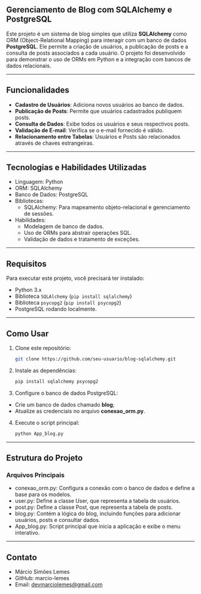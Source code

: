 ## **Gerenciamento de Blog com SQLAlchemy e PostgreSQL**  
Este projeto é um sistema de blog simples que utiliza **SQLAlchemy** como ORM (Object-Relational Mapping) para interagir com um banco de dados **PostgreSQL**. Ele permite a criação de usuários, a publicação de posts e a consulta de posts associados a cada usuário. O projeto foi desenvolvido para demonstrar o uso de ORMs em Python e a integração com bancos de dados relacionais.

---

## **Funcionalidades**  
- **Cadastro de Usuários**: Adiciona novos usuários ao banco de dados.  
- **Publicação de Posts**: Permite que usuários cadastrados publiquem posts.  
- **Consulta de Dados**: Exibe todos os usuários e seus respectivos posts.  
- **Validação de E-mail**: Verifica se o e-mail fornecido é válido.  
- **Relacionamento entre Tabelas**: Usuários e Posts são relacionados através de chaves estrangeiras.  

---

## **Tecnologias e Habilidades Utilizadas**
- Linguagem: Python
- ORM: SQLAlchemy
- Banco de Dados: PostgreSQL
- Bibliotecas:
    - SQLAlchemy: Para mapeamento objeto-relacional e gerenciamento de sessões.
- Habilidades:
    - Modelagem de banco de dados.
    - Uso de ORMs para abstrair operações SQL.
    - Validação de dados e tratamento de exceções.

---

## **Requisitos**  
Para executar este projeto, você precisará ter instalado:  
- Python 3.x  
- Biblioteca `SQLAlchemy` (`pip install sqlalchemy`)
- Biblioteca `psycopg2` (`pip install psycopg2`)  
- PostgreSQL rodando localmente.  

---

## **Como Usar**  

1. Clone este repositório:  
   ```bash
   git clone https://github.com/seu-usuario/blog-sqlalchemy.git

2. Instale as dependências:  
   ```bash
   pip install sqlalchemy psycopg2

3. Configure o banco de dados PostgreSQL:
- Crie um banco de dados chamado **blog**;
- Atualize as credenciais no arquivo **conexao_orm.py**.

4. Execute o script principal:
    ```bash
   python App_blog.py

---

## **Estrutura do Projeto**
### **Arquivos Principais**
- conexao_orm.py: Configura a conexão com o banco de dados e define a base para os modelos.
- user.py: Define a classe User, que representa a tabela de usuários.
- post.py: Define a classe Post, que representa a tabela de posts.
- blog.py: Contém a lógica do blog, incluindo funções para adicionar usuários, posts e consultar dados.
- App_blog.py: Script principal que inicia a aplicação e exibe o menu interativo.

---

## **Contato**
- Márcio Simões Lemes
- GitHub: marcio-lemes
- Email: devmarciolemes@gmail.com